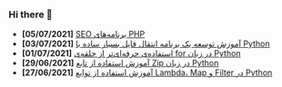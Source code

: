 ### Hi there 👋

<!-- posts -->
* **[05/07/2021]** [SEO برنامه‌های PHP](https://liara.ir/blog/seo-%d8%a8%d8%b1%d9%86%d8%a7%d9%85%d9%87%e2%80%8c%d9%87%d8%a7%db%8c-php/ "SEO برنامه‌های PHP")
* **[03/07/2021]** [آموزش توسعه یک برنامه انتقال فایل بسیار ساده با Python](https://liara.ir/blog/%d8%a2%d9%85%d9%88%d8%b2%d8%b4-%d8%aa%d9%88%d8%b3%d8%b9%d9%87-%db%8c%da%a9-%d8%a8%d8%b1%d9%86%d8%a7%d9%85%d9%87-%d8%a7%d9%86%d8%aa%d9%82%d8%a7%d9%84-%d9%81%d8%a7%db%8c%d9%84-%d8%a8%d8%b3%db%8c%d8%a7/ "آموزش توسعه یک برنامه انتقال فایل بسیار ساده با Python")
* **[01/07/2021]** [استفاده‌ی حرفه‌ای‌تر از حلقه‌ی for در زبان Python](https://liara.ir/blog/%d8%a7%d8%b3%d8%aa%d9%81%d8%a7%d8%af%d9%87%e2%80%8c%db%8c-%d8%ad%d8%b1%d9%81%d9%87%e2%80%8c%d8%a7%db%8c%e2%80%8c%d8%aa%d8%b1-%d8%a7%d8%b2-%d8%ad%d9%84%d9%82%d9%87%e2%80%8c%db%8c-for-%d8%af%d8%b1/ "استفاده‌ی حرفه‌ای‌تر از حلقه‌ی for در زبان Python")
* **[29/06/2021]** [آموزش استفاده از تابع Zip در زبان Python](https://liara.ir/blog/%d8%a2%d9%85%d9%88%d8%b2%d8%b4-%d8%a7%d8%b3%d8%aa%d9%81%d8%a7%d8%af%d9%87-%d8%a7%d8%b2-%d8%aa%d8%a7%d8%a8%d8%b9-zip-%d8%af%d8%b1-%d8%b2%d8%a8%d8%a7%d9%86-python/ "آموزش استفاده از تابع Zip در زبان Python")
* **[27/06/2021]** [آموزش استفاده از توابع Lambda، Map و Filter در Python](https://liara.ir/blog/%d8%a2%d9%85%d9%88%d8%b2%d8%b4-%d8%a7%d8%b3%d8%aa%d9%81%d8%a7%d8%af%d9%87-%d8%a7%d8%b2-%d8%aa%d9%88%d8%a7%d8%a8%d8%b9-lambda%d8%8c-map-%d9%88-filter-%d8%af%d8%b1-python/ "آموزش استفاده از توابع Lambda، Map و Filter در Python")<!-- /posts -->
